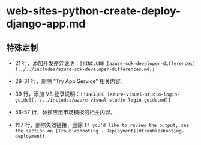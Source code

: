 # web-sites-python-create-deploy-django-app.md

## 特殊定制

* 21 行，添加开发差异说明：`[!INCLUDE [azure-sdk-developer-differences](../../includes/azure-sdk-developer-differences.md)]`

* 28-31 行，删除 "Try App Service" 相关内容。

* 39 行，添加 VS 登录说明：`[!INCLUDE [azure-visual-studio-login-guide](../../includes/azure-visual-studio-login-guide.md)]`

* 56-57 行，替换应用市场模板的相关内容。

* 197 行，删除失效链接，删除 `If you'd like to review the output, see the section on [Troubleshooting - Deployment](#troubleshooting-deployment).`